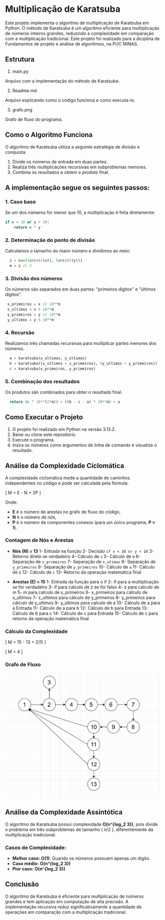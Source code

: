 # Multiplicação de Karatsuba

Este projeto implementa o algoritmo de multiplicação de Karatsuba em Python. O método de Karatsuba é um algoritmo eficiente para multiplicação de números inteiros grandes, reduzindo a complexidade em comparação com a multiplicação tradicional. Este projeto foi realizado para a diciplina de Fundamentos de projeto e análise de algoritimos, na PUC MINAS.

## Estrutura

1. main.py

Arquivo com a implementação do método de Karatsuba.

2. Readme.md

Arquivo explicando como o código funciona e como executa-lo.

3. grafo.png

Grafo de fluxo do programa.

## Como o Algoritmo Funciona

O algoritmo de Karatsuba utiliza a seguinte estratégia de divisão e conquista:

1. Divide os números de entrada em duas partes.
2. Realiza três multiplicações recursivas em subproblemas menores.
3. Combina os resultados e obtem o produto final.

## A implementação segue os seguintes passos:

### 1. Caso base
Se um dos números for menor que 10, a multiplicação é feita diretamente:

```python
if x < 10 or y < 10:
    return x * y
```

### 2. Determinação do ponto de divisão
Calculamos o tamanho do maior número e dividimos ao meio:

```python
  z = max(len(str(x)), len(str(y)))
  m = z // 2
```

### 3. Divisão dos números
Os números são separados em duas partes: "primeiros dígitos" e "últimos dígitos".

```python
 x_primeiros = x // 10**m
 x_ultimos = x % 10**m
 y_primeiros = y // 10**m
 y_ultimos = y % 10**m
```

### 4. Recursão
Realizamos três chamadas recursivas para multiplicar partes menores dos números.

```python
  a = karatsuba(x_ultimos, y_ultimos)
  b = karatsuba((x_ultimos + x_primeiros), (y_ultimos + y_primeiros))
  c = karatsuba(x_primeiros, y_primeiros)
```

### 5. Combinação dos resultados
Os produtos são combinados para obter o resultado final.

```python
  return (c * 10**(2*m)) + ((b - c - a) * 10**m) + a
```

## Como Executar o Projeto

1. O projeto foi realizado em Python na versão 3.13.2.
2. Baixe ou clone este repositório.
3. Execute o programa.
4. Insira os números como argumentos de linha de comando e visualize o resultado.

## Análise da Complexidade Ciclomática

A complexidade ciclomática mede a quantidade de caminhos independentes no código e pode ser calculada pela fórmula:

\[ M = E - N + 2P \]

Onde:
- **E** é o número de arestas no grafo de fluxo do código,
- **N** é o número de nós,
- **P** é o número de componentes conexos (para um único programa, **P = 1**).

### Contagem de Nós e Arestas

- **Nós (N) = 13**
  1- Entrada na função
  2- Decisão `if x < 10 or y < 10`
  3- Retorno direto se verdadeiro
  4- Cálculo de `z`
  5- Cálculo de `m`
  6- Separação de `x_primeiros`
  7- Separação de `x_utimos`
  8- Separação de `y_primeiros`
  9- Separação de `y_primeiros`
  10- Cálculo de `a`
  11- Cálculo de `b`
  12- Cálculo de `c`
  13- Retorno da operação matematica final

- **Arestas (E) = 15**
  1- Entrada da função para o if
  2- if para a multiplicação se for verdadeiro
  3- if para calculo de z se for falso
  4- z para calculo de m
  5- m para calculo de x_primeiros
  6- x_primeiros para cálculo de x_ultimos
  7- x_ultimos para cálculo de y_primeiros
  8- y_primeiros para cálculo de y_ultimos
  9- y_últimos para calculo de a
  10- Cálculo de a para a Entrada
  11- Cálculo de a para b
  12- Cálculo de b para Entrada
  13- Cálculo de b para c
  14- Cálculo de c para Entrada
  15- Cálculo de c para retorno da operação matemática final

### Cálculo da Complexidade

\[ M = 15 - 13 + 2(1) \]

\[ M = 4 \]

### Grafo de Fluxo

![Alt text](grafo.png)

## Análise da Complexidade Assintótica

O algoritmo de Karatsuba possui complexidade **O(n^{log_2 3})**, pois divide o problema em três subproblemas de tamanho \( n/2 \), diferentemente da multiplicação tradicional.

### Casos de Complexidade:
- **Melhor caso:** **O(1)**: Quando os números possuem apenas um digito.
- **Caso médio:**  **O(n^{log_2 3})**
- **Pior caso:**  **O(n^{log_2 3})**

## Conclusão

O algoritmo de Karatsuba é eficiente para multiplicação de números grandes e tem aplicação em computação de alta precisão. A implementação recursiva reduz significativamente a quantidade de operações em comparação com a multiplicação tradicional.


